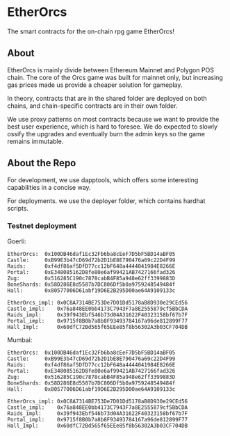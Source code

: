 # EtherOrcs
The smart contracts for the on-chain rpg game EtherOrcs!

## About
EtherOrcs is mainly divide between Ethereum Mainnet and Polygon POS chain. The core of the Orcs game was built for mainnet only, but increasing gas prices made us provide a cheaper solution for gameplay.

In theory, contracts that are in the shared folder are deployed on both chains, and chain-specific contracts are in their own folder.

We use proxy patterns on most contracts because we want to provide the best user experience, which is hard to foresee. We do expected to slowly ossify the upgrades and eventually burn the admin keys so the game remains immutable.

## About the Repo
For development, we use dapptools, which offers some interesting capabilities in a concise way. 

For deployments. we use the deployer folder, which contains hardhat scripts.



### Testnet deployment

Goerli:
```
EtherOrcs:  0x100DB46daf1Ec32Fb6ba8cEeF7D5bF5BD14aBF05
Castle:     0xB99E3b47cD69d72b2D1bE8E790476a69c22D4F99
Raids:      0xf4df86af5DfD77cc12bF648a4444041984E8266E
Portal:     0xE348085162D8fe80e6af99421AB7427166fad326
Zug:        0x516285C190c7878cabB4F85a948e62ff3399883D
BoneShards: 0x58D286E8d5587b7DC806Df5b0a9759248549484f
Hall:       0x80577006D61abf19D6E2B295D00ae64A9109133c

EtherOrcs_impl: 0x0C8A7314BE753De7D01Dd5178aB8D930e29CEd56
Castle_impl:    0x76a848EE0bb4173C7943F7a8E2555879cf5BbCDA
Raids_impl:     0x39f943Ebf546b73d04A31622F40323158bf67b7F
Portal_impl:    0x9715f8B0b7a8b8F93493784167a96de812899F77
Hall_Impl:      0x60dfC72Bd565f65EEe85f8b56302A3b03CF704DB
```


Mumbai:
```
EtherOrcs:  0x100DB46daf1Ec32Fb6ba8cEeF7D5bF5BD14aBF05
Castle:     0xB99E3b47cD69d72b2D1bE8E790476a69c22D4F99
Raids:      0xf4df86af5DfD77cc12bF648a4444041984E8266E
Portal:     0xE348085162D8fe80e6af99421AB7427166fad326
Zug:        0x516285C190c7878cabB4F85a948e62ff3399883D
BoneShards: 0x58D286E8d5587b7DC806Df5b0a9759248549484f
Hall:       0x80577006D61abf19D6E2B295D00ae64A9109133c

EtherOrcs_impl: 0x0C8A7314BE753De7D01Dd5178aB8D930e29CEd56
Castle_impl:    0x76a848EE0bb4173C7943F7a8E2555879cf5BbCDA
Raids_impl:     0x39f943Ebf546b73d04A31622F40323158bf67b7F
Portal_impl:    0x9715f8B0b7a8b8F93493784167a96de812899F77
Hall_Impl:      0x60dfC72Bd565f65EEe85f8b56302A3b03CF704DB
```